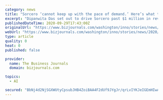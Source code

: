 ```yaml
---
category: news
title: "Sorcero ‘cannot keep up with the pace of demand.’ Here’s what the tech startup is doing about it."
excerpt: "Dipanwita Das set out to drive Sorcero past $1 million in revenue this year. Her 3-year-old cognitive technology company is gaining speed despite the global pandemic."
publishedDateTime: 2020-09-29T17:43:00Z
originalUrl: "https://www.bizjournals.com/washington/inno/stories/news/2020/09/29/sorcero-cannot-keep-up-with-the-pace-of-demand.html"
webUrl: "https://www.bizjournals.com/washington/inno/stories/news/2020/09/29/sorcero-cannot-keep-up-with-the-pace-of-demand.html"
type: article
quality: 0
heat: 0
published: false

provider:
  name: The Business Journals
  domain: bizjournals.com

topics:
  - AI

secured: "BbNj4d2NjSGXWUtyCpsubJHB4ZoiBAA4F2dUf9JYgJr/qrLvIYKJeIGEmHIwAovusvQzDgGJmlNx3ygiI8E/4q9ALCneY+N4bA+wfcoaJnZejhAglnpk7CMp2RlXjgeKsiYxlnk+tQCHB6pZDQSIWWSqOhXCsYnZknXDaiLc4reC/5RdyQRXT/u0B8kg97/lZElXCqrFojYgkcLfcdtZz+A3cBCE0aOXaIRuW59c42UxM+Nr0/pOV1NnKzQ+FFdXm9Cv1CcbHrEk+44f95fEq9gEQACRcuIG7JriQj3pVnlS0vw3KNh4TJiLUmIMfsadQHKep6O1EFq5500snNKHQ7D+N/VoUrr+TM0m0Xyv8xo=;GJ6smYTsfvXGNlYqlhmH8w=="
---
```


